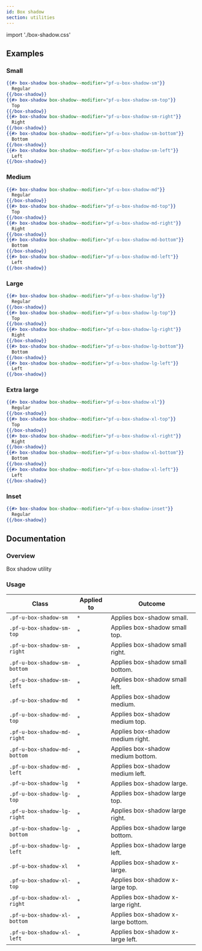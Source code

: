 ```yaml
---
id: Box shadow
section: utilities
---
```


import './box-shadow.css'

## Examples
### Small
```hbs
{{#> box-shadow box-shadow--modifier="pf-u-box-shadow-sm"}}
  Regular
{{/box-shadow}}
{{#> box-shadow box-shadow--modifier="pf-u-box-shadow-sm-top"}}
  Top
{{/box-shadow}}
{{#> box-shadow box-shadow--modifier="pf-u-box-shadow-sm-right"}}
  Right
{{/box-shadow}}
{{#> box-shadow box-shadow--modifier="pf-u-box-shadow-sm-bottom"}}
  Bottom
{{/box-shadow}}
{{#> box-shadow box-shadow--modifier="pf-u-box-shadow-sm-left"}}
  Left
{{/box-shadow}}
```

### Medium
```hbs
{{#> box-shadow box-shadow--modifier="pf-u-box-shadow-md"}}
  Regular
{{/box-shadow}}
{{#> box-shadow box-shadow--modifier="pf-u-box-shadow-md-top"}}
  Top
{{/box-shadow}}
{{#> box-shadow box-shadow--modifier="pf-u-box-shadow-md-right"}}
  Right
{{/box-shadow}}
{{#> box-shadow box-shadow--modifier="pf-u-box-shadow-md-bottom"}}
  Bottom
{{/box-shadow}}
{{#> box-shadow box-shadow--modifier="pf-u-box-shadow-md-left"}}
  Left
{{/box-shadow}}
```

### Large
```hbs
{{#> box-shadow box-shadow--modifier="pf-u-box-shadow-lg"}}
  Regular
{{/box-shadow}}
{{#> box-shadow box-shadow--modifier="pf-u-box-shadow-lg-top"}}
  Top
{{/box-shadow}}
{{#> box-shadow box-shadow--modifier="pf-u-box-shadow-lg-right"}}
  Right
{{/box-shadow}}
{{#> box-shadow box-shadow--modifier="pf-u-box-shadow-lg-bottom"}}
  Bottom
{{/box-shadow}}
{{#> box-shadow box-shadow--modifier="pf-u-box-shadow-lg-left"}}
  Left
{{/box-shadow}}
```

### Extra large
```hbs
{{#> box-shadow box-shadow--modifier="pf-u-box-shadow-xl"}}
  Regular
{{/box-shadow}}
{{#> box-shadow box-shadow--modifier="pf-u-box-shadow-xl-top"}}
  Top
{{/box-shadow}}
{{#> box-shadow box-shadow--modifier="pf-u-box-shadow-xl-right"}}
  Right
{{/box-shadow}}
{{#> box-shadow box-shadow--modifier="pf-u-box-shadow-xl-bottom"}}
  Bottom
{{/box-shadow}}
{{#> box-shadow box-shadow--modifier="pf-u-box-shadow-xl-left"}}
  Left
{{/box-shadow}}
```

### Inset
```hbs
{{#> box-shadow box-shadow--modifier="pf-u-box-shadow-inset"}}
  Regular
{{/box-shadow}}
```

## Documentation
### Overview
Box shadow utility

### Usage
| Class | Applied to | Outcome |
| -- | -- | -- |
| `.pf-u-box-shadow-sm` | `*` |  Applies box-shadow small. |
| `.pf-u-box-shadow-sm-top` | `*` |  Applies box-shadow small top. |
| `.pf-u-box-shadow-sm-right` | `*` |  Applies box-shadow small right. |
| `.pf-u-box-shadow-sm-bottom` | `*` |  Applies box-shadow small bottom. |
| `.pf-u-box-shadow-sm-left` | `*` |  Applies box-shadow small left. |
| `.pf-u-box-shadow-md` | `*` |  Applies box-shadow medium. |
| `.pf-u-box-shadow-md-top` | `*` |  Applies box-shadow medium top. |
| `.pf-u-box-shadow-md-right` | `*` |  Applies box-shadow medium right. |
| `.pf-u-box-shadow-md-bottom` | `*` |  Applies box-shadow medium bottom. |
| `.pf-u-box-shadow-md-left` | `*` |  Applies box-shadow medium left. |
| `.pf-u-box-shadow-lg` | `*` |  Applies box-shadow large. |
| `.pf-u-box-shadow-lg-top` | `*` |  Applies box-shadow large top. |
| `.pf-u-box-shadow-lg-right` | `*` |  Applies box-shadow large right. |
| `.pf-u-box-shadow-lg-bottom` | `*` |  Applies box-shadow large bottom. |
| `.pf-u-box-shadow-lg-left` | `*` |  Applies box-shadow large left. |
| `.pf-u-box-shadow-xl` | `*` |  Applies box-shadow x-large. |
| `.pf-u-box-shadow-xl-top` | `*` |  Applies box-shadow x-large top. |
| `.pf-u-box-shadow-xl-right` | `*` |  Applies box-shadow x-large right. |
| `.pf-u-box-shadow-xl-bottom` | `*` |  Applies box-shadow x-large bottom. |
| `.pf-u-box-shadow-xl-left` | `*` |  Applies box-shadow x-large left. |
